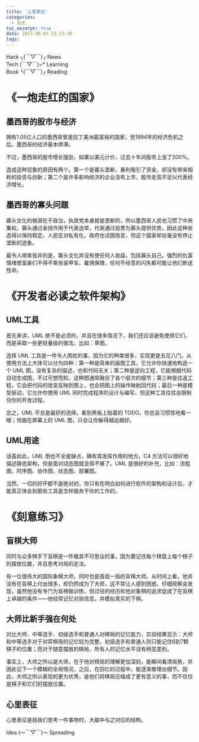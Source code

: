 ```yaml
---
title: '心里表征'
categories:
  - 日志
toc_excerpt: true
date: 2017-06-01 21:53:45
tags:
---
```


<div class="hr-sect">Hack ╮(￣▽￣)╭ News</div>



<div class="hr-sect">Tech (￣▽￣)~* Learning</div>



<div class="hr-sect">Book ╰(￣▽￣)╭ Reading</div>

# 《一炮走红的国家》
## 墨西哥的股市与经济
拥有1.05亿人口的墨西哥曾是拉丁美洲最富裕的国家，但1994年的经济危机之后，墨西哥的经济基本停滞。

不过，墨西哥的股市增长强劲，如果以美元计价，过去十年间股市上涨了200%。

造成这种现象的原因有两个。第一个是寡头垄断，暴利吸引了资金，却没有带来相称的投资与创新；第二个是许多影响经济的企业没有上市，股市走高不足以代表经济增长。
## 墨西哥的寡头问题
寡头文化的根源在于政治，执政党本身就是垄断的，所以墨西哥人民也习惯了中央集权。寡头通过金钱作用于代表选举，代表通过投票为寡头提供优势，因此这种状态得以保持稳定。人民反对私有化，政府也试图改变，但这个国家却丝毫没有停止垄断的迹象。

最令人啼笑皆非的是，寡头文化并没有使任何人收益，包括寡头自己。强烈的仇富情绪使富豪们不得不乘坐装甲车、雇佣保镖，任何不经意的闪失都可能让他们断送性命。

# 《开发者必读之软件架构》
## UML工具
首先来讲，UML 绝不是必须的，并且在很多情况下，我们还应该避免使用它们，而是采取一些更轻量级的做法，比如：草图。

选择 UML 工具是一件令人困扰的事，因为它的种类很多，实现更是五花八门。从使用方法上大体可以分为四种：第一种是简单的画图工具，它允许你快速地构造一个 UML 图，没有复杂的描述，也和代码无关；第二种是逆向工程，它能根据代码自动生成图，不过可想而知，这种图通常融合了各个层次的细节；第三种是往返工程，它会把代码的改变反映到图上，也会把图上的操作映射回代码；最后一种是模型驱动，它允许你使用 UML 同时完成程序的设计与编写，但这种工具往往会限制住你的开发过程。

总之，UML 不总是最好的选择。看到黑板上贴着的 TODO，你总会习惯性地看一眼；但画在屏幕上的 UML 图，只会让你躲得越远越好。
## UML用途
话虽如此，UML 倒也不全是缺点，确有其发挥作用的地方。C4 方法可以很好地描述静态架构，但是面对动态图就显得不够了。UML 是很好的补充，比如：流程图、时序图、协作图、状态图、部署图。

当然，一切的好坏都不是绝对的，你只有在明白如何进行软件的架构和设计后，才能真正体会到那些工具是怎样服务于你的工作的。

# 《刻意练习》
## 盲棋大师
同时与众多棋手下盲棋是一件极其不可思议的事，因为要记住每个棋盘上每个棋子的摆放位置，并且思考对局的走法。

有一位很伟大的国际象棋大师，同时也是首屈一指的盲棋大师。从时间上看，他并没有在盲棋上付出很多，却仍然成为了大师，这不禁让人感到困惑。仔细观察会发现，虽然他没有专门为盲棋做训练，但过往的经历和他对象棋的追求促成了在盲棋上卓越的条件——他经常记忆对局信息，并模拟真实的下棋。
## 大师比新手强在何处
对比大师、中等选手、初级选手和普通人对棋局的记忆能力，实验结果显示：大师和中等选手对于对弈棋局的记忆较为完整，初级选手和普通人则只能记住6到7颗棋子的位置；而对于随意摆放的棋局，所有人的记忆水平没有明显差别。

事实上，大师之所以是大师，在于他对棋局的理解更加深刻，能瞬间看清局势，并因此记下一个模糊的全局情况，之后，在回忆的过程中，能逐渐推理出细节。因此，大师之所以表现的更为优秀，是他们将棋局压缩成了更有意义的事，而不仅仅是棋子和它们的摆放位置。
## 心里表征
心里表征是指我们思考一件事物时，大脑中与之对应的结构。

<div class="hr-sect">Idea (～￣▽￣)～ Spreading</div>
